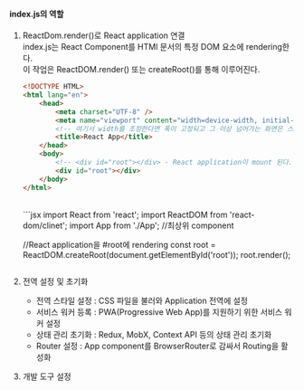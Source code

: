 #### index.js의 역할
1. ReactDom.render()로 React application 연결
    <br>index.js는 React Component를 HTMl 문서의 특정 DOM 요소에 rendering한다.
    <br>이 작업은 ReactDOM.render() 또는 createRoot()를 통해 이루어진다.
    ```html
    <!DOCTYPE HTML>
    <html lang="en">
        <head>
            <meta charset="UTF-8" />
            <meta name="viewport" content="width=device-width, initial-scale=1.0" />
            <!-- 여기서 width를 조정한다면 폭이 고정되고 그 이상 넘어가는 화면은 스크롤로 움직여야 함. width를 변경하는 것을 권장하지 않는다 -->
            <title>React App</title>
        </head>
        <body>
            <!-- <div id="root"></div> - React application이 mount 된다. -->
            <div id="root"></div> 
        </body>
    </html>
    ```
    <br>
    ```jsx
    import React from 'react';
    import ReactDOM from 'react-dom/clinet';
    import App from './App'; //최상위 component

    //React application을 #root에 rendering
    const root = ReactDOM.createRoot(document.getElementById('root'));
    root.render(<App />);
    ```
2. 전역 설정 및 초기화
   - 전역 스타일 설정 : CSS 파일을 불러와 Application 전역에 설정
   - 서비스 워커 등록 : PWA(Progressive Web App)를 지원하기 위한 서비스 워커 설정
   - 상태 관리 초기화 : Redux, MobX, Context API 등의 상태 관리 초기화
   - Router 설정 : App component를 BrowserRouter로 감싸서 Routing을 활성화
3. 개발 도구 설정
